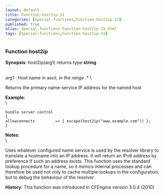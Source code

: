 ```yaml
---
layout: default
title: Function-host2ip-31
categories: [Special-functions,Function-host2ip-31]
published: true
alias: Special-functions-Function-host2ip-31.html
tags: [Special-functions,Function-host2ip-31]
---
```


### Function host2ip

**Synopsis**: host2ip(arg1) returns type **string**

\
 *arg1* : Host name in ascii, *in the range* .\* \

Returns the primary name-service IP address for the named host

**Example**:\
 \

~~~~ {.verbatim}
bundle server control
{
allowconnects         => { escape(host2ip("www.example.com")) };
}
~~~~

**Notes**:\
 \

Uses whatever configured name service is used by the resolver library to
translate a hostname into an IP address. It will return an IPv6 address
by preference if such an address exists. This function uses the standard
lookup procedure for a name, so it mimics internal processes and can
therefore be used not only to cache multiple lookups in the
configuration, but to debug the behaviour of the resolver.

**History**: This function was introduced in CFEngine version 3.0.4
(2010)
